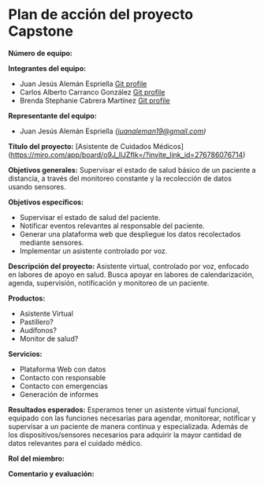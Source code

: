 # Plan de acción del proyecto Capstone

**Número de equipo:**

**Integrantes del equipo:**
- Juan Jesús Alemán Espriella       [Git profile](https://github.com/Alemango)
- Carlos Alberto Carranco González  [Git profile](https://)
- Brenda Stephanie Cabrera Martínez [Git profile](https://)

**Representante del equipo:**
- Juan Jesús Alemán Espriella _(juanaleman19@gmail.com)_

**Título del proyecto:** [Asistente de Cuidados Médicos] (https://miro.com/app/board/o9J_llJZflk=/?invite_link_id=276786076714)

**Objetivos generales:** Supervisar el estado de salud básico de un paciente a distancia, a través del monitoreo constante y la recolección de datos usando sensores.

**Objetivos específicos:** 
- Supervisar el estado de salud del paciente.
- Notificar eventos relevantes al responsable del paciente.
- Generar una plataforma web que despliegue los datos recolectados mediante sensores.
- Implementar un asistente controlado por voz.

**Descripción del proyecto:** Asistente virtual, controlado por voz, enfocado en labores de apoyo en salud. Busca apoyar en labores de calendarización, agenda, supervisión, notificación y monitoreo de un paciente.

**Productos:** 
- Asistente Virtual
- Pastillero?
- Audífonos?
- Monitor de salud?

**Servicios:**
- Plataforma Web con datos 
- Contacto con responsable
- Contacto con emergencias
- Generación de informes

**Resultados esperados:** Esperamos tener un asistente virtual funcional, equipado con las funciones necesarias para agendar, monitorear, notificar y supervisar a un paciente de manera continua y especializada. Además de los dispositivos/sensores necesarios para adquirir la mayor cantidad de datos relevantes para el cuidado médico.

**Rol del miembro:**

**Comentario y evaluación:**
